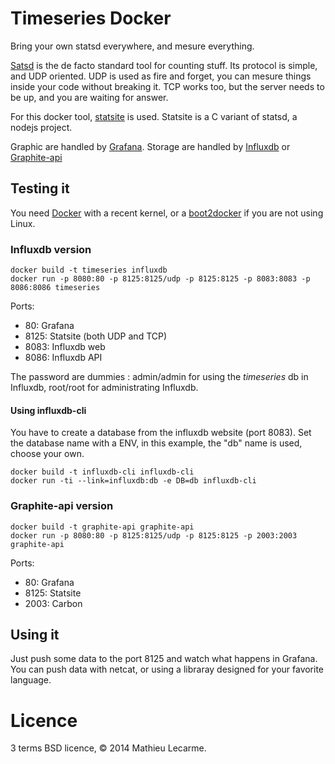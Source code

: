 Timeseries Docker
=================

Bring your own statsd everywhere, and mesure everything.

[Satsd](https://github.com/etsy/statsd/) is the de facto standard tool for counting stuff.
Its protocol is simple, and UDP oriented.
UDP is used as fire and forget, you can mesure things inside your code without breaking it.
TCP works too, but the server needs to be up, and you are waiting for answer.

For this docker tool, [statsite](https://github.com/armon/statsite) is used.
Statsite is a C variant of statsd, a nodejs project.

Graphic are handled by [Grafana](http://grafana.org).
Storage are handled by [Influxdb](http://influxdb.com/) or [Graphite-api](http://graphite-api.readthedocs.org)


Testing it
----------
You need [Docker](https://docker.com) with a recent kernel, or a [boot2docker](http://boot2docker.io) if you are not using Linux.


### Influxdb version

    docker build -t timeseries influxdb
    docker run -p 8080:80 -p 8125:8125/udp -p 8125:8125 -p 8083:8083 -p 8086:8086 timeseries

Ports:

 * 80: Grafana
 * 8125: Statsite (both UDP and TCP)
 * 8083: Influxdb web
 * 8086: Influxdb API

The password are dummies : admin/admin for using the _timeseries_ db in Influxdb, root/root for administrating Influxdb.

#### Using influxdb-cli

You have to create a database from the influxdb website (port 8083).
Set the database name with a ENV, in this example, the "db" name is used, choose your own.

    docker build -t influxdb-cli influxdb-cli
    docker run -ti --link=influxdb:db -e DB=db influxdb-cli

### Graphite-api version

    docker build -t graphite-api graphite-api
    docker run -p 8080:80 -p 8125:8125/udp -p 8125:8125 -p 2003:2003 graphite-api

Ports:

 * 80: Grafana
 * 8125: Statsite
 * 2003: Carbon

Using it
--------

Just push some data to the port 8125 and watch what happens in Grafana.
You can push data with netcat, or using a libraray designed for your favorite language.

Licence
=======

3 terms BSD licence, © 2014 Mathieu Lecarme.
